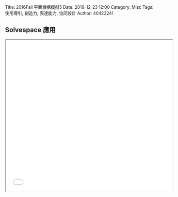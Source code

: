 Title: 2016Fall 平面機構模擬5
Date: 2016-12-23 12:00
Category: Misc
Tags: 使用導引, 創造力, 表達能力, 協同設計
Author: 40423241

## Solvespace 應用



<iframe src="./../data/W15.html" width="550"  height="500"/></iframe>


 

